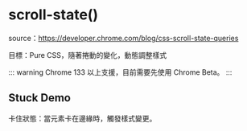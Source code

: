 # scroll-state()

source：https://developer.chrome.com/blog/css-scroll-state-queries

目標：Pure CSS，隨著捲動的變化，動態調整樣式

::: warning
Chrome 133 以上支援，目前需要先使用 Chrome Beta。
:::

## Stuck Demo

卡住狀態：當元素卡在邊緣時，觸發樣式變更。

<script setup>
import Demo from './Demo.vue'
</script>

<DemoContainer>
  <Demo />
</DemoContainer>

<!-- ## Snapped Demo

固定狀態：當元素在軸線上對齊時，觸發樣式變更。

<DemoContainer>
  <Demo />
</DemoContainer>

## Scrollable Demo

可捲動狀態：在元素溢出時觸發樣式變更。

<DemoContainer>
  <Demo />
</DemoContainer> -->
